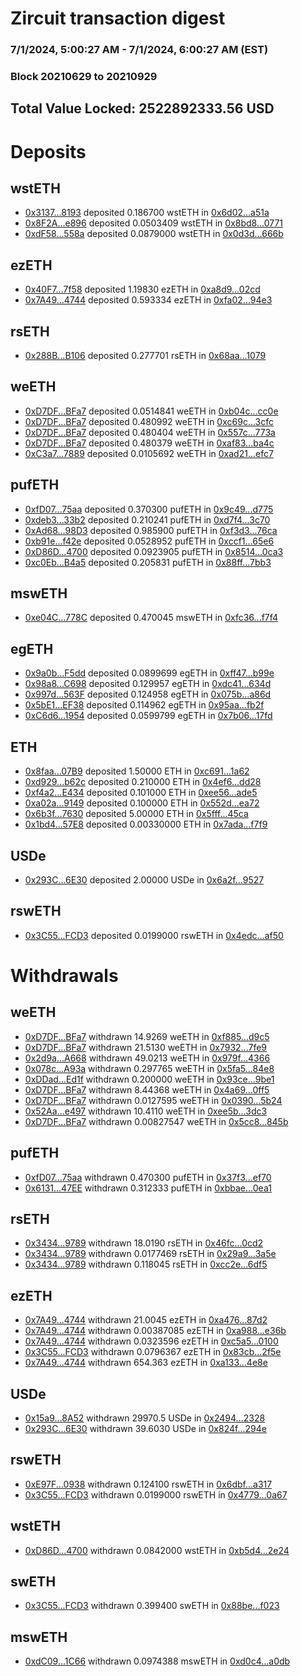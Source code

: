 # Zircuit transaction digest
### 7/1/2024, 5:00:27 AM - 7/1/2024, 6:00:27 AM (EST)
### Block 20210629 to 20210929

## Total Value Locked: 2522892333.56 USD

# Deposits
## wstETH
- [0x3137...8193](https://etherscan.io/address/0x3137291eCcdbB27E09a7C7137ea38076429A8193) deposited 0.186700 wstETH in [0x6d02...a51a](https://etherscan.io/tx/0x3137291eCcdbB27E09a7C7137ea38076429A8193)
- [0x8F2A...e896](https://etherscan.io/address/0x8F2A08507d3F4AA9D9e85a9C413127513841e896) deposited 0.0503409 wstETH in [0x8bd8...0771](https://etherscan.io/tx/0x8F2A08507d3F4AA9D9e85a9C413127513841e896)
- [0xdF58...558a](https://etherscan.io/address/0xdF58bBB455812e3c481Ec038a07F9a2B4d0c558a) deposited 0.0879000 wstETH in [0x0d3d...666b](https://etherscan.io/tx/0xdF58bBB455812e3c481Ec038a07F9a2B4d0c558a)
## ezETH
- [0x40F7...7f58](https://etherscan.io/address/0x40F7e258255d8faB706A2B5a215Bf0e3ad7e7f58) deposited 1.19830 ezETH in [0xa8d9...02cd](https://etherscan.io/tx/0x40F7e258255d8faB706A2B5a215Bf0e3ad7e7f58)
- [0x7A49...4744](https://etherscan.io/address/0x7A493Be5c2ce014cD049Bf178a1ac0Db1B434744) deposited 0.593334 ezETH in [0xfa02...94e3](https://etherscan.io/tx/0x7A493Be5c2ce014cD049Bf178a1ac0Db1B434744)
## rsETH
- [0x288B...B106](https://etherscan.io/address/0x288BC146c0613D1A98E2D28F73f857ba3429B106) deposited 0.277701 rsETH in [0x68aa...1079](https://etherscan.io/tx/0x288BC146c0613D1A98E2D28F73f857ba3429B106)
## weETH
- [0xD7DF...BFa7](https://etherscan.io/address/0xD7DF7E085214743530afF339aFC420c7c720BFa7) deposited 0.0514841 weETH in [0xb04c...cc0e](https://etherscan.io/tx/0xD7DF7E085214743530afF339aFC420c7c720BFa7)
- [0xD7DF...BFa7](https://etherscan.io/address/0xD7DF7E085214743530afF339aFC420c7c720BFa7) deposited 0.480992 weETH in [0xc69c...3cfc](https://etherscan.io/tx/0xD7DF7E085214743530afF339aFC420c7c720BFa7)
- [0xD7DF...BFa7](https://etherscan.io/address/0xD7DF7E085214743530afF339aFC420c7c720BFa7) deposited 0.480404 weETH in [0x557c...773a](https://etherscan.io/tx/0xD7DF7E085214743530afF339aFC420c7c720BFa7)
- [0xD7DF...BFa7](https://etherscan.io/address/0xD7DF7E085214743530afF339aFC420c7c720BFa7) deposited 0.480379 weETH in [0xaf83...ba4c](https://etherscan.io/tx/0xD7DF7E085214743530afF339aFC420c7c720BFa7)
- [0xC3a7...7889](https://etherscan.io/address/0xC3a77A807455207a3ff776a8051C6E3f651a7889) deposited 0.0105692 weETH in [0xad21...efc7](https://etherscan.io/tx/0xC3a77A807455207a3ff776a8051C6E3f651a7889)
## pufETH
- [0xfD07...75aa](https://etherscan.io/address/0xfD073306949cf2001a099b4A8373009A775975aa) deposited 0.370300 pufETH in [0x9c49...d775](https://etherscan.io/tx/0xfD073306949cf2001a099b4A8373009A775975aa)
- [0xdeb3...33b2](https://etherscan.io/address/0xdeb3fED34dF6f47A1bd86f3055076e3A855E33b2) deposited 0.210241 pufETH in [0xd7f4...3c70](https://etherscan.io/tx/0xdeb3fED34dF6f47A1bd86f3055076e3A855E33b2)
- [0xAd68...98D3](https://etherscan.io/address/0xAd68445e51fDDba3419ae97701F8c4599Cb498D3) deposited 0.985900 pufETH in [0xf3d3...76ca](https://etherscan.io/tx/0xAd68445e51fDDba3419ae97701F8c4599Cb498D3)
- [0xb91e...f42e](https://etherscan.io/address/0xb91e2c347eEC2D18B007BEA469d4bCd0E043f42e) deposited 0.0528952 pufETH in [0xccf1...65e6](https://etherscan.io/tx/0xb91e2c347eEC2D18B007BEA469d4bCd0E043f42e)
- [0xD86D...4700](https://etherscan.io/address/0xD86D992F3fee17a305d569dc75672Fe326444700) deposited 0.0923905 pufETH in [0x8514...0ca3](https://etherscan.io/tx/0xD86D992F3fee17a305d569dc75672Fe326444700)
- [0xc0Eb...B4a5](https://etherscan.io/address/0xc0Ebf97E10e28B0205001c0f148B61618B75B4a5) deposited 0.205831 pufETH in [0x88ff...7bb3](https://etherscan.io/tx/0xc0Ebf97E10e28B0205001c0f148B61618B75B4a5)
## mswETH
- [0xe04C...778C](https://etherscan.io/address/0xe04CD1328537b850Cda096c67D6576E26b3E778C) deposited 0.470045 mswETH in [0xfc36...f7f4](https://etherscan.io/tx/0xe04CD1328537b850Cda096c67D6576E26b3E778C)
## egETH
- [0x9a0b...F5dd](https://etherscan.io/address/0x9a0b799438db9DC78A1bA72d2A591FdFA0a3F5dd) deposited 0.0899699 egETH in [0xff47...b99e](https://etherscan.io/tx/0x9a0b799438db9DC78A1bA72d2A591FdFA0a3F5dd)
- [0x98a8...C698](https://etherscan.io/address/0x98a83A9777f7d4469e55F8B9c7c237DA7931C698) deposited 0.129957 egETH in [0xdc41...634d](https://etherscan.io/tx/0x98a83A9777f7d4469e55F8B9c7c237DA7931C698)
- [0x997d...563F](https://etherscan.io/address/0x997d5175858b287F7f5b4Ff7FA6a7EaAb44d563F) deposited 0.124958 egETH in [0x075b...a86d](https://etherscan.io/tx/0x997d5175858b287F7f5b4Ff7FA6a7EaAb44d563F)
- [0x5bE1...EF38](https://etherscan.io/address/0x5bE161306AC071071c6FfC22E96b6caAC300EF38) deposited 0.114962 egETH in [0x95aa...fb2f](https://etherscan.io/tx/0x5bE161306AC071071c6FfC22E96b6caAC300EF38)
- [0xC6d6...1954](https://etherscan.io/address/0xC6d6714cD5cf066C3cF63F713cC44c4871E61954) deposited 0.0599799 egETH in [0x7b06...17fd](https://etherscan.io/tx/0xC6d6714cD5cf066C3cF63F713cC44c4871E61954)
## ETH
- [0x8faa...07B9](https://etherscan.io/address/0x8faaeaB679AE234e0bed4Bb4ffd28d0Fbb4A07B9) deposited 1.50000 ETH in [0xc691...1a62](https://etherscan.io/tx/0x8faaeaB679AE234e0bed4Bb4ffd28d0Fbb4A07B9)
- [0xd929...b62c](https://etherscan.io/address/0xd9293636EE3Aa663fc563ADB0912B0705dAfb62c) deposited 0.210000 ETH in [0x4ef6...dd28](https://etherscan.io/tx/0xd9293636EE3Aa663fc563ADB0912B0705dAfb62c)
- [0xf4a2...E434](https://etherscan.io/address/0xf4a2A0015292D23ac8018f0252764C5cB296E434) deposited 0.101000 ETH in [0xee56...ade5](https://etherscan.io/tx/0xf4a2A0015292D23ac8018f0252764C5cB296E434)
- [0xa02a...9149](https://etherscan.io/address/0xa02a1aB39Ef37b7d860D7A791661703023389149) deposited 0.100000 ETH in [0x552d...ea72](https://etherscan.io/tx/0xa02a1aB39Ef37b7d860D7A791661703023389149)
- [0x6b3f...7630](https://etherscan.io/address/0x6b3fEDe9698127f6E423bb4946f0b040a2907630) deposited 5.00000 ETH in [0x5fff...45ca](https://etherscan.io/tx/0x6b3fEDe9698127f6E423bb4946f0b040a2907630)
- [0x1bd4...57E8](https://etherscan.io/address/0x1bd46B841C814E014Cf5fF0f5a73d10A10A257E8) deposited 0.00330000 ETH in [0x7ada...f7f9](https://etherscan.io/tx/0x1bd46B841C814E014Cf5fF0f5a73d10A10A257E8)
## USDe
- [0x293C...6E30](https://etherscan.io/address/0x293C6937D8D82e05B01335F7B33FBA0c8e256E30) deposited 2.00000 USDe in [0x6a2f...9527](https://etherscan.io/tx/0x293C6937D8D82e05B01335F7B33FBA0c8e256E30)
## rswETH
- [0x3C55...FCD3](https://etherscan.io/address/0x3C55051b3CDbA7593a884CA9e35fb1f8cF8FFCD3) deposited 0.0199000 rswETH in [0x4edc...af50](https://etherscan.io/tx/0x3C55051b3CDbA7593a884CA9e35fb1f8cF8FFCD3)
# Withdrawals
## weETH
- [0xD7DF...BFa7](https://etherscan.io/address/0xD7DF7E085214743530afF339aFC420c7c720BFa7) withdrawn 14.9269 weETH in [0xf885...d9c5](https://etherscan.io/tx/0xD7DF7E085214743530afF339aFC420c7c720BFa7)
- [0xD7DF...BFa7](https://etherscan.io/address/0xD7DF7E085214743530afF339aFC420c7c720BFa7) withdrawn 21.5130 weETH in [0x7932...7fe9](https://etherscan.io/tx/0xD7DF7E085214743530afF339aFC420c7c720BFa7)
- [0x2d9a...A668](https://etherscan.io/address/0x2d9abE968B9dfc6D53AB68757D34cd0Eeb2bA668) withdrawn 49.0213 weETH in [0x979f...4366](https://etherscan.io/tx/0x2d9abE968B9dfc6D53AB68757D34cd0Eeb2bA668)
- [0x078c...A93a](https://etherscan.io/address/0x078cF46A45f9433c2135E03Cf661Ac7b693EA93a) withdrawn 0.297765 weETH in [0x5fa5...84e8](https://etherscan.io/tx/0x078cF46A45f9433c2135E03Cf661Ac7b693EA93a)
- [0xDDad...Ed1f](https://etherscan.io/address/0xDDadC2e2777eB9B5e1E19B600FEB19a39c55Ed1f) withdrawn 0.200000 weETH in [0x93ce...9be1](https://etherscan.io/tx/0xDDadC2e2777eB9B5e1E19B600FEB19a39c55Ed1f)
- [0xD7DF...BFa7](https://etherscan.io/address/0xD7DF7E085214743530afF339aFC420c7c720BFa7) withdrawn 8.44368 weETH in [0x4a69...0ff5](https://etherscan.io/tx/0xD7DF7E085214743530afF339aFC420c7c720BFa7)
- [0xD7DF...BFa7](https://etherscan.io/address/0xD7DF7E085214743530afF339aFC420c7c720BFa7) withdrawn 0.0127595 weETH in [0x0390...5b24](https://etherscan.io/tx/0xD7DF7E085214743530afF339aFC420c7c720BFa7)
- [0x52Aa...e497](https://etherscan.io/address/0x52Aa899454998Be5b000Ad077a46Bbe360F4e497) withdrawn 10.4110 weETH in [0xee5b...3dc3](https://etherscan.io/tx/0x52Aa899454998Be5b000Ad077a46Bbe360F4e497)
- [0xD7DF...BFa7](https://etherscan.io/address/0xD7DF7E085214743530afF339aFC420c7c720BFa7) withdrawn 0.00827547 weETH in [0x5cc8...845b](https://etherscan.io/tx/0xD7DF7E085214743530afF339aFC420c7c720BFa7)
## pufETH
- [0xfD07...75aa](https://etherscan.io/address/0xfD073306949cf2001a099b4A8373009A775975aa) withdrawn 0.470300 pufETH in [0x37f3...ef70](https://etherscan.io/tx/0xfD073306949cf2001a099b4A8373009A775975aa)
- [0x6131...47EE](https://etherscan.io/address/0x613160EB6C74F8B579eB333121312e7647e147EE) withdrawn 0.312333 pufETH in [0xbbae...0ea1](https://etherscan.io/tx/0x613160EB6C74F8B579eB333121312e7647e147EE)
## rsETH
- [0x3434...9789](https://etherscan.io/address/0x34349c5569e7B846c3558961552D2202760A9789) withdrawn 18.0190 rsETH in [0x46fc...0cd2](https://etherscan.io/tx/0x34349c5569e7B846c3558961552D2202760A9789)
- [0x3434...9789](https://etherscan.io/address/0x34349c5569e7B846c3558961552D2202760A9789) withdrawn 0.0177469 rsETH in [0x29a9...3a5e](https://etherscan.io/tx/0x34349c5569e7B846c3558961552D2202760A9789)
- [0x3434...9789](https://etherscan.io/address/0x34349c5569e7B846c3558961552D2202760A9789) withdrawn 0.118045 rsETH in [0xcc2e...6df5](https://etherscan.io/tx/0x34349c5569e7B846c3558961552D2202760A9789)
## ezETH
- [0x7A49...4744](https://etherscan.io/address/0x7A493Be5c2ce014cD049Bf178a1ac0Db1B434744) withdrawn 21.0045 ezETH in [0xa476...87d2](https://etherscan.io/tx/0x7A493Be5c2ce014cD049Bf178a1ac0Db1B434744)
- [0x7A49...4744](https://etherscan.io/address/0x7A493Be5c2ce014cD049Bf178a1ac0Db1B434744) withdrawn 0.00387085 ezETH in [0xa988...e36b](https://etherscan.io/tx/0x7A493Be5c2ce014cD049Bf178a1ac0Db1B434744)
- [0x7A49...4744](https://etherscan.io/address/0x7A493Be5c2ce014cD049Bf178a1ac0Db1B434744) withdrawn 0.0323596 ezETH in [0xc5a5...0100](https://etherscan.io/tx/0x7A493Be5c2ce014cD049Bf178a1ac0Db1B434744)
- [0x3C55...FCD3](https://etherscan.io/address/0x3C55051b3CDbA7593a884CA9e35fb1f8cF8FFCD3) withdrawn 0.0796367 ezETH in [0x83cb...2f5e](https://etherscan.io/tx/0x3C55051b3CDbA7593a884CA9e35fb1f8cF8FFCD3)
- [0x7A49...4744](https://etherscan.io/address/0x7A493Be5c2ce014cD049Bf178a1ac0Db1B434744) withdrawn 654.363 ezETH in [0xa133...4e8e](https://etherscan.io/tx/0x7A493Be5c2ce014cD049Bf178a1ac0Db1B434744)
## USDe
- [0x15a9...8A52](https://etherscan.io/address/0x15a96B56b0EeC60Aa9Fff87d6901D4226F598A52) withdrawn 29970.5 USDe in [0x2494...2328](https://etherscan.io/tx/0x15a96B56b0EeC60Aa9Fff87d6901D4226F598A52)
- [0x293C...6E30](https://etherscan.io/address/0x293C6937D8D82e05B01335F7B33FBA0c8e256E30) withdrawn 39.6030 USDe in [0x824f...294e](https://etherscan.io/tx/0x293C6937D8D82e05B01335F7B33FBA0c8e256E30)
## rswETH
- [0xE97F...0938](https://etherscan.io/address/0xE97F1341e98dd8109E28376fb5499FbD80fb0938) withdrawn 0.124100 rswETH in [0x6dbf...a317](https://etherscan.io/tx/0xE97F1341e98dd8109E28376fb5499FbD80fb0938)
- [0x3C55...FCD3](https://etherscan.io/address/0x3C55051b3CDbA7593a884CA9e35fb1f8cF8FFCD3) withdrawn 0.0199000 rswETH in [0x4779...0a67](https://etherscan.io/tx/0x3C55051b3CDbA7593a884CA9e35fb1f8cF8FFCD3)
## wstETH
- [0xD86D...4700](https://etherscan.io/address/0xD86D992F3fee17a305d569dc75672Fe326444700) withdrawn 0.0842000 wstETH in [0xb5d4...2e24](https://etherscan.io/tx/0xD86D992F3fee17a305d569dc75672Fe326444700)
## swETH
- [0x3C55...FCD3](https://etherscan.io/address/0x3C55051b3CDbA7593a884CA9e35fb1f8cF8FFCD3) withdrawn 0.399400 swETH in [0x88be...f023](https://etherscan.io/tx/0x3C55051b3CDbA7593a884CA9e35fb1f8cF8FFCD3)
## mswETH
- [0xdC09...1C66](https://etherscan.io/address/0xdC09EdF802121fbbECc6C974a3F9ee02025A1C66) withdrawn 0.0974388 mswETH in [0xd0c4...a0db](https://etherscan.io/tx/0xdC09EdF802121fbbECc6C974a3F9ee02025A1C66)
